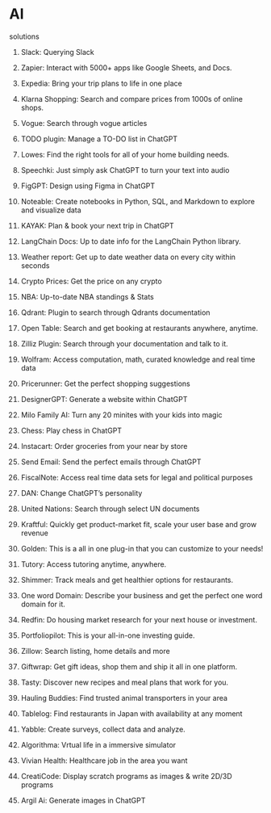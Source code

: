 # AI
solutions



1) Slack: Querying Slack

2) Zapier: Interact with 5000+ apps like Google Sheets, and Docs.

3) Expedia: Bring your trip plans to life in one place

4) Klarna Shopping: Search and compare prices from 1000s of online shops.

5) Vogue: Search through vogue articles

6) TODO plugin: Manage a TO-DO list in ChatGPT

7) Lowes: Find the right tools for all of your home building needs.

8) Speechki: Just simply ask ChatGPT to turn your text into audio

9) FigGPT: Design using Figma in ChatGPT

10) Noteable: Create notebooks in Python, SQL, and Markdown to explore and visualize data

11) KAYAK: Plan & book your next trip in ChatGPT

12) LangChain Docs: Up to date info for the LangChain Python library.

13) Weather report: Get up to date weather data on every city within seconds

14) Crypto Prices: Get the price on any crypto

15) NBA: Up-to-date NBA standings & Stats

16) Qdrant: Plugin to search through Qdrants documentation

17) Open Table: Search and get booking at restaurants anywhere, anytime.

18) Zilliz Plugin: Search through your documentation and talk to it.

19) Wolfram: Access computation, math, curated knowledge and real time data

20) Pricerunner: Get the perfect shopping suggestions

21) DesignerGPT: Generate a website within ChatGPT

22) Milo Family AI: Turn any 20 minites with your kids into magic

23) Chess: Play chess in ChatGPT

24) Instacart: Order groceries from your near by store

25) Send Email: Send the perfect emails through ChatGPT

26) FiscalNote: Access real time data sets for legal and political purposes

27) DAN: Change ChatGPT’s personality

28) United Nations: Search through select UN documents

29) Kraftful: Quickly get product-market fit, scale your user base and grow revenue

30) Golden: This is a all in one plug-in that you can customize to your needs!

31) Tutory: Access tutoring anytime, anywhere.

32) Shimmer: Track meals and get healthier options for restaurants.

33) One word Domain: Describe your business and get the perfect one word domain for it.

34) Redfin: Do housing market research for your next house or investment.

35) Portfoliopilot: This is your all-in-one investing guide.

36) Zillow: Search listing, home details and more

37) Giftwrap: Get gift ideas, shop them and ship it all in one platform.

38) Tasty: Discover new recipes and meal plans that work for you.

39) Hauling Buddies: Find trusted animal transporters in your area

40) Tablelog: Find restaurants in Japan with availability at any moment

41) Yabble: Create surveys, collect data and analyze.

42) Algorithma: Vrtual life in a immersive simulator

43) Vivian Health: Healthcare job in the area you want

44) CreatiCode: Display scratch programs as images & write 2D/3D programs

45) Argil Ai: Generate images in ChatGPT
